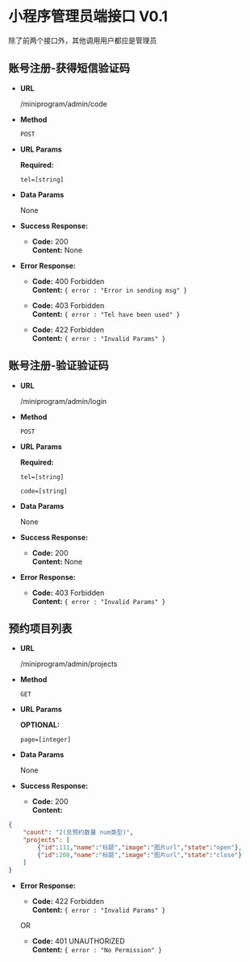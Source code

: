 # 小程序管理员端接口 V0.1
除了前两个接口外，其他调用用户都应是管理员

**账号注册-获得短信验证码** 
-----------

* **URL**

    /miniprogram/admin/code

* **Method**

    `POST`

* **URL Params**

    **Required:**
 
   `tel=[string]`

* **Data Params**

    None

* **Success Response:**

  * **Code:** 200 <br />
    **Content:** None

* **Error Response:**

  * **Code:** 400 Forbidden <br />
    **Content:** `{ error : "Error in sending msg" }`

  * **Code:** 403 Forbidden <br />
    **Content:** `{ error : "Tel have been used" }`

  * **Code:** 422 Forbidden <br />
    **Content:** `{ error : "Invalid Params" }`


**账号注册-验证验证码**
---------------

* **URL**

    /miniprogram/admin/login

* **Method**

    `POST`

* **URL Params**

    **Required:**
 
   `tel=[string]`

   `code=[string]`

* **Data Params**

    None

* **Success Response:**

  * **Code:** 200 <br />
    **Content:** None

* **Error Response:**

  * **Code:** 403 Forbidden <br />
    **Content:** `{ error : "Invalid Params" }`

**预约项目列表**
-------------------

* **URL**

    /miniprogram/admin/projects

* **Method**

    `GET`

* **URL Params**

    **OPTIONAL:**

    `page=[integer]`

* **Data Params**

    None

* **Success Response:**

  * **Code:** 200 <br/>
    **Content:** 
```JSON
{
    "count": "2(总预约数量 num类型)",
    "projects": [
        {"id":111,"name":"标题","image":"图片url","state":"open"},
        {"id":208,"name":"标题","image":"图片url","state":"close"}
    ]
}
```

* **Error Response:**

  * **Code:** 422 Forbidden <br />
    **Content:** `{ error : "Invalid Params" }`

  OR

  * **Code:** 401 UNAUTHORIZED <br />
    **Content:** `{ error : "No Permission" }`